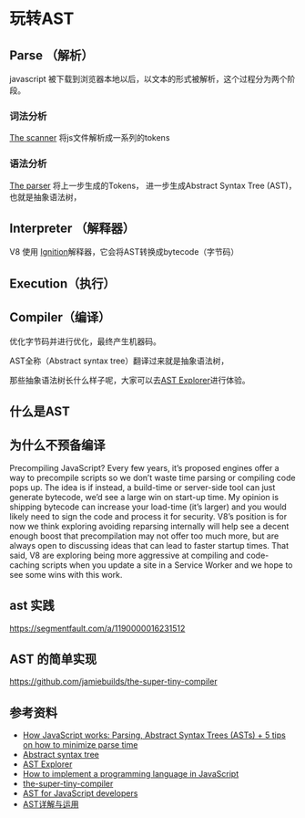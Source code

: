 # 玩转AST


## Parse （解析）

javascript 被下载到浏览器本地以后，以文本的形式被解析，这个过程分为两个阶段。


### 词法分析
[The scanner](https://github.com/v8/v8/blob/master/src/parsing/scanner.h) 将js文件解析成一系列的tokens

### 语法分析

[The parser](https://github.com/v8/v8/blob/master/src/parsing/parser.h) 将上一步生成的Tokens，
进一步生成Abstract Syntax Tree (AST)，也就是抽象语法树，


## Interpreter （解释器）

V8 使用 [Ignition](https://github.com/v8/v8/blob/master/src/interpreter/interpreter.h)解释器，它会将AST转换成bytecode（字节码）

## Execution（执行）


## Compiler（编译）

优化字节码并进行优化，最终产生机器码。












AST全称（Abstract syntax tree）翻译过来就是抽象语法树，

那些抽象语法树长什么样子呢，大家可以去[AST Explorer](https://astexplorer.net/)进行体验。
## 什么是AST


## 为什么不预备编译

Precompiling JavaScript?
Every few years, it’s proposed engines offer a way to precompile scripts so we don’t waste time parsing or compiling code pops up. The idea is if instead, a build-time or server-side tool can just generate bytecode, we’d see a large win on start-up time. My opinion is shipping bytecode can increase your load-time (it’s larger) and you would likely need to sign the code and process it for security. V8’s position is for now we think exploring avoiding reparsing internally will help see a decent enough boost that precompilation may not offer too much more, but are always open to discussing ideas that can lead to faster startup times. That said, V8 are exploring being more aggressive at compiling and code-caching scripts when you update a site in a Service Worker and we hope to see some wins with this work.


## ast 实践
https://segmentfault.com/a/1190000016231512


## AST 的简单实现

https://github.com/jamiebuilds/the-super-tiny-compiler

## 参考资料

* [How JavaScript works: Parsing, Abstract Syntax Trees (ASTs) + 5 tips on how to minimize parse time](https://blog.sessionstack.com/how-javascript-works-parsing-abstract-syntax-trees-asts-5-tips-on-how-to-minimize-parse-time-abfcf7e8a0c8)
* [Abstract syntax tree](https://en.wikipedia.org/wiki/Abstract_syntax_tree)
* [AST Explorer](https://astexplorer.net/)
* [How to implement a programming language in JavaScript](http://lisperator.net/pltut/)
* [the-super-tiny-compiler](https://github.com/jamiebuilds/the-super-tiny-compiler)
* [AST for JavaScript developers](https://itnext.io/ast-for-javascript-developers-3e79aeb08343)
* [AST详解与运用](https://zhuanlan.zhihu.com/p/266697614)
